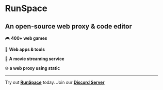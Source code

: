 # **RunSpace**
## An open-source web proxy & code editor

🎮 **400+ web games**

🚀 **Web apps & tools**

🧩 **A movie streaming service**

🌐 **a web proxy using static**

---------------------------

Try out [**RunSpace**](https://runspace.site) today.
Join our [**Discord Server**](https://discord.gg/DgyEMz99uE)
